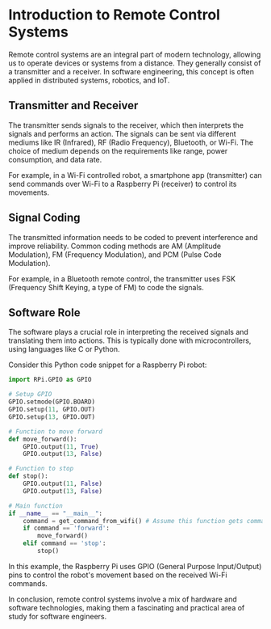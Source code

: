 # Introduction to Remote Control Systems

Remote control systems are an integral part of modern technology, allowing us to operate devices or systems from a distance. They generally consist of a transmitter and a receiver. In software engineering, this concept is often applied in distributed systems, robotics, and IoT.

## Transmitter and Receiver

The transmitter sends signals to the receiver, which then interprets the signals and performs an action. The signals can be sent via different mediums like IR (Infrared), RF (Radio Frequency), Bluetooth, or Wi-Fi. The choice of medium depends on the requirements like range, power consumption, and data rate. 

For example, in a Wi-Fi controlled robot, a smartphone app (transmitter) can send commands over Wi-Fi to a Raspberry Pi (receiver) to control its movements.

## Signal Coding

The transmitted information needs to be coded to prevent interference and improve reliability. Common coding methods are AM (Amplitude Modulation), FM (Frequency Modulation), and PCM (Pulse Code Modulation).

For example, in a Bluetooth remote control, the transmitter uses FSK (Frequency Shift Keying, a type of FM) to code the signals.

## Software Role

The software plays a crucial role in interpreting the received signals and translating them into actions. This is typically done with microcontrollers, using languages like C or Python.

Consider this Python code snippet for a Raspberry Pi robot:

```python
import RPi.GPIO as GPIO

# Setup GPIO
GPIO.setmode(GPIO.BOARD)
GPIO.setup(11, GPIO.OUT)
GPIO.setup(13, GPIO.OUT)

# Function to move forward
def move_forward():
    GPIO.output(11, True)
    GPIO.output(13, False)

# Function to stop
def stop():
    GPIO.output(11, False)
    GPIO.output(13, False)

# Main function
if __name__ == "__main__":
    command = get_command_from_wifi() # Assume this function gets command from Wi-Fi
    if command == 'forward':
        move_forward()
    elif command == 'stop':
        stop()
```

In this example, the Raspberry Pi uses GPIO (General Purpose Input/Output) pins to control the robot's movement based on the received Wi-Fi commands.

In conclusion, remote control systems involve a mix of hardware and software technologies, making them a fascinating and practical area of study for software engineers.